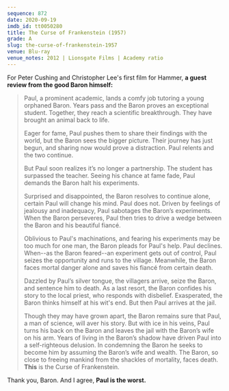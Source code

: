 ```yaml
---
sequence: 872
date: 2020-09-19
imdb_id: tt0050280
title: The Curse of Frankenstein (1957)
grade: A
slug: the-curse-of-frankenstein-1957
venue: Blu-ray
venue_notes: 2012 | Lionsgate Films | Academy ratio
---
```


For Peter Cushing and Christopher Lee's first film for Hammer, **a guest review from the good Baron himself:**

<!-- end -->

> Paul, a prominent academic, lands a comfy job tutoring a young orphaned Baron. Years pass and the Baron proves an exceptional student. Together, they reach a scientific breakthrough. They have brought an animal back to life.
>
> Eager for fame, Paul pushes them to share their findings with the world, but the Baron sees the bigger picture. Their journey has just begun, and sharing now would prove a distraction. Paul relents and the two continue.
>
> But Paul soon realizes it’s no longer a partnership. The student has surpassed the teacher. Seeing his chance at fame fade, Paul demands the Baron halt his experiments.
>
> Surprised and disappointed, the Baron resolves to continue alone, certain Paul will change his mind. Paul does not. Driven by feelings of jealousy and inadequacy, Paul sabotages the Baron’s experiments. When the Baron perseveres, Paul then tries to drive a wedge between the Baron and his beautiful fiancé.
>
> Oblivious to Paul's machinations, and fearing his experiments may be too much for one man, the Baron pleads for Paul's help. Paul declines. When--as the Baron feared--an experiment gets out of control, Paul seizes the opportunity and runs to the village. Meanwhile, the Baron faces mortal danger alone and saves his fiancé from certain death.
>
> Dazzled by Paul’s silver tongue, the villagers arrive, seize the Baron, and sentence him to death. As a last resort, the Baron confides his story to the local priest, who responds with disbelief. Exasperated, the Baron thinks himself at his wit's end. But then Paul arrives at the jail.
>
> Though they may have grown apart, the Baron remains sure that Paul, a man of science, will aver his story. But with ice in his veins, Paul turns his back on the Baron and leaves the jail with the Baron’s wife on his arm. Years of living in the Baron’s shadow have driven Paul into a self-righteous delusion. In condemning the Baron he seeks to become him by assuming the Baron’s wife and wealth. The Baron, so close to freeing mankind from the shackles of mortality, faces death. **This** is the Curse of Frankenstein.

Thank you, Baron. And I agree, **Paul is the worst.**
